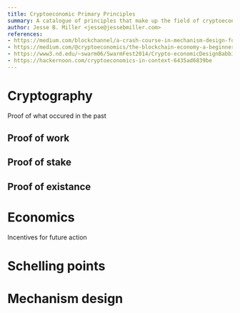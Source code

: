 ```yaml
---
title: Cryptoeconomic Primary Principles
summary: A catalogue of principles that make up the field of cryptoeconomics
author: Jesse B. Miller <jesse@jessebmiller.com>
references:
- https://medium.com/blockchannel/a-crash-course-in-mechanism-design-for-cryptoeconomic-applications-a9f06ab6a976
- https://medium.com/@cryptoeconomics/the-blockchain-economy-a-beginners-guide-to-institutional-cryptoeconomics-64bf2f2beec4
- https://www3.nd.edu/~swarm06/SwarmFest2014/Crypto-economicDesignBabbit.pdf
- https://hackernoon.com/cryptoeconomics-in-context-6435ad6839be
---
```


# Cryptography
Proof of what occured in the past

## Proof of work

## Proof of stake

## Proof of existance

# Economics
Incentives for future action

# Schelling points

# Mechanism design

